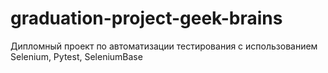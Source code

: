 # graduation-project-geek-brains
Дипломный проект по автоматизации тестирования с использованием Selenium, Pytest, SeleniumBase
